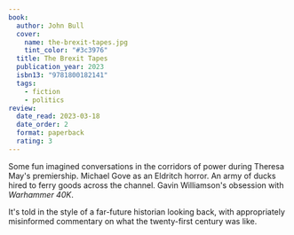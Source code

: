 ```yaml
---
book:
  author: John Bull
  cover:
    name: the-brexit-tapes.jpg
    tint_color: "#3c3976"
  title: The Brexit Tapes
  publication_year: 2023
  isbn13: "9781800182141"
  tags:
    - fiction
    - politics
review:
  date_read: 2023-03-18
  date_order: 2
  format: paperback
  rating: 3
---
```


Some fun imagined conversations in the corridors of power during Theresa May's premiership.
Michael Gove as an Eldritch horror.
An army of ducks hired to ferry goods across the channel.
Gavin Williamson's obsession with *Warhammer 40K*.

It's told in the style of a far-future historian looking back, with appropriately misinformed commentary on what the twenty-first century was like.
